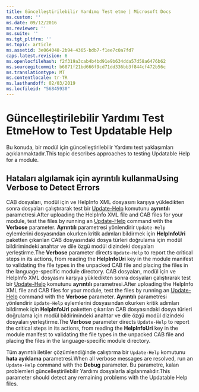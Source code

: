 ```yaml
---
title: Güncelleştirilebilir Yardımı Test etme | Microsoft Docs
ms.custom: ''
ms.date: 09/12/2016
ms.reviewer: ''
ms.suite: ''
ms.tgt_pltfrm: ''
ms.topic: article
ms.assetid: 3e064048-2b94-4365-bdb7-f1ee7c0a7fd7
caps.latest.revision: 6
ms.openlocfilehash: f2f319a3cab4b4bd91e9b634dda57d58a6476b62
ms.sourcegitcommit: b6871f21bd666f9cd71dd336bb3f844cf472b56c
ms.translationtype: MT
ms.contentlocale: tr-TR
ms.lasthandoff: 02/03/2019
ms.locfileid: "56845930"
---
```

# <a name="how-to-test-updatable-help"></a><span data-ttu-id="7765e-102">Güncelleştirilebilir Yardımı Test Etme</span><span class="sxs-lookup"><span data-stu-id="7765e-102">How to Test Updatable Help</span></span>

<span data-ttu-id="7765e-103">Bu konuda, bir modül için güncelleştirilebilir Yardımı test yaklaşımları açıklanmaktadır.</span><span class="sxs-lookup"><span data-stu-id="7765e-103">This topic describes approaches to testing Updatable Help for a module.</span></span>

## <a name="using-verbose-to-detect-errors"></a><span data-ttu-id="7765e-104">Hataları algılamak için ayrıntılı kullanma</span><span class="sxs-lookup"><span data-stu-id="7765e-104">Using Verbose to Detect Errors</span></span>

<span data-ttu-id="7765e-105">CAB dosyaları, modül için ve HelpInfo XML dosyasını karşıya yükledikten sonra dosyaları çalıştırarak test bir [Update-Help](/powershell/module/Microsoft.PowerShell.Core/Update-Help) komutunu **ayrıntılı** parametresi.</span><span class="sxs-lookup"><span data-stu-id="7765e-105">After uploading the HelpInfo XML file and CAB files for your module, test the files by running an [Update-Help](/powershell/module/Microsoft.PowerShell.Core/Update-Help) command with the **Verbose** parameter.</span></span> <span data-ttu-id="7765e-106">**Ayrıntılı** parametresi yönlendirir `Update-Help` eylemlerini dosyasından okurken kritik adımları bildirmek için **HelpInfoUri** paketten çıkarılan CAB dosyasındaki dosya türleri doğrulama için modül bildirimindeki anahtar ve dile özgü modül dizindeki dosyaları yerleştirme.</span><span class="sxs-lookup"><span data-stu-id="7765e-106">The **Verbose** parameter directs `Update-Help` to report the critical steps in its actions, from reading the **HelpInfoUri** key in the module manifest to validating the file types in the unpacked CAB file and placing the files in the language-specific module directory.</span></span>
<span data-ttu-id="7765e-107">CAB dosyaları, modül için ve HelpInfo XML dosyasını karşıya yükledikten sonra dosyaları çalıştırarak test bir [Update-Help](/powershell/module/Microsoft.PowerShell.Core/Update-Help) komutunu **ayrıntılı** parametresi.</span><span class="sxs-lookup"><span data-stu-id="7765e-107">After uploading the HelpInfo XML file and CAB files for your module, test the files by running an [Update-Help](/powershell/module/Microsoft.PowerShell.Core/Update-Help) command with the **Verbose** parameter.</span></span> <span data-ttu-id="7765e-108">**Ayrıntılı** parametresi yönlendirir `Update-Help` eylemlerini dosyasından okurken kritik adımları bildirmek için **HelpInfoUri** paketten çıkarılan CAB dosyasındaki dosya türleri doğrulama için modül bildirimindeki anahtar ve dile özgü modül dizindeki dosyaları yerleştirme.</span><span class="sxs-lookup"><span data-stu-id="7765e-108">The **Verbose** parameter directs `Update-Help` to report the critical steps in its actions, from reading the **HelpInfoUri** key in the module manifest to validating the file types in the unpacked CAB file and placing the files in the language-specific module directory.</span></span>

<span data-ttu-id="7765e-109">Tüm ayrıntılı iletiler çözümlendiğinde çalıştırma bir `Update-Help` komutunu **hata ayıklama** parametresi.</span><span class="sxs-lookup"><span data-stu-id="7765e-109">When all verbose messages are resolved, run an `Update-Help` command with the **Debug** parameter.</span></span> <span data-ttu-id="7765e-110">Bu parametre, kalan problemleri güncelleştirilebilir Yardımı dosyalarla algılanmalıdır.</span><span class="sxs-lookup"><span data-stu-id="7765e-110">This parameter should detect any remaining problems with the Updatable Help files.</span></span>